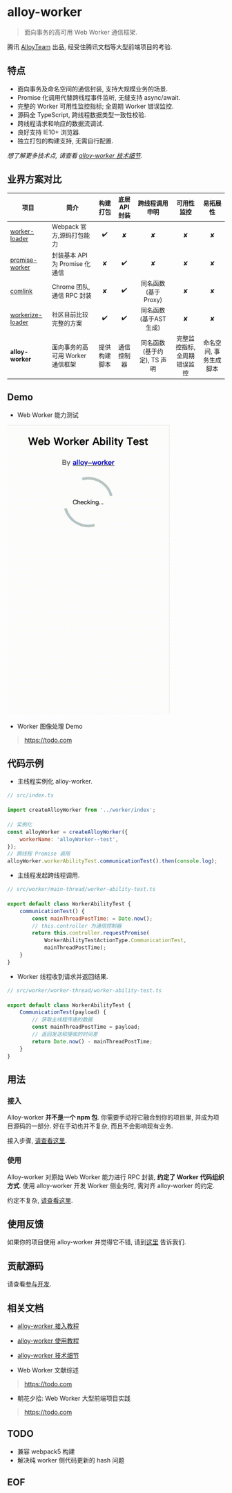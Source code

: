 # alloy-worker

> 面向事务的高可用 Web Worker 通信框架.

腾讯 [AlloyTeam](https://github.com/AlloyTeam) 出品, 经受住腾讯文档等大型前端项目的考验.

## 特点

* 面向事务及命名空间的通信封装, 支持大规模业务的场景.
* Promise 化调用代替跨线程事件监听, 无缝支持 async/await.
* 完整的 Worker 可用性监控指标; 全周期 Worker 错误监控.
* 源码全 TypeScript, 跨线程数据类型一致性校验.
* 跨线程请求和响应的数据流调试.
* 良好支持 IE10+ 浏览器.
* 独立打包的构建支持, 无需自行配置.

*想了解更多技术点, 请查看 [alloy-worker 技术细节][alloy-worker 技术细节].*

## 业界方案对比

| 项目 | 简介 | 构建打包 | 底层API封装 | 跨线程调用申明 | 可用性监控 | 易拓展性 |
| - | - | :-: | :-: | :-: | :-: | :-: |
| [worker-loader](https://github.com/webpack-contrib/worker-loader) | Webpack 官方,源码打包能力 | ✔️ | ✘ | ✘ | ✘ | ✘ |
| [promise-worker](https://github.com/nolanlawson/promise-worker) | 封装基本 API 为 Promise 化通信 | ✘ | ✔️ | ✘ | ✘ | ✘ |
| [comlink](https://github.com/GoogleChromeLabs/comlink) | Chrome 团队, 通信 RPC 封装 | ✘ | ✔️ | 同名函数(基于Proxy) | ✘ | ✘ |
| [workerize-loader](https://github.com/developit/workerize-loader) | 社区目前比较完整的方案 | ✔️ | ✔️ | 同名函数(基于AST生成) | ✘ | ✘ |
| **alloy-worker** | 面向事务的高可用 Worker 通信框架 | 提供构建脚本 | 通信️控制器 | 同名函数(基于约定), TS 声明 | 完整监控指标, 全周期错误监控 | 命名空间, 事务生成脚本 |

## Demo
* Web Worker 能力测试

![](./docs/img/worker-ability-test.gif)

* Worker 图像处理 Demo
> https://todo.com

## 代码示例

* 主线程实例化 alloy-worker.

```js
// src/index.ts

import createAlloyWorker from '../worker/index';

// 实例化
const alloyWorker = createAlloyWorker({
    workerName: 'alloyWorker--test',
});
// 跨线程 Promise 调用
alloyWorker.workerAbilityTest.communicationTest().then(console.log);
```

* 主线程发起跨线程调用.

```js
// src/worker/main-thread/worker-ability-test.ts

export default class WorkerAbilityTest {
    communicationTest() {
        const mainThreadPostTime: = Date.now();
        // this.controller 为通信控制器
        return this.controller.requestPromise(
            WorkerAbilityTestActionType.CommunicationTest,
            mainThreadPostTime);
    }
}
```

* Worker 线程收到请求并返回结果.

```js
// src/worker/worker-thread/worker-ability-test.ts

export default class WorkerAbilityTest {
    CommunicationTest(payload) {
        // 获取主线程传递的数据
        const mainThreadPostTime = payload;
        // 返回发送和接收的时间差
        return Date.now() - mainThreadPostTime;
    }
}
```

## 用法

### 接入

Alloy-worker **并不是一个 npm 包**. 你需要手动将它融合到你的项目里, 并成为项目源码的一部分. 好在手动也并不复杂, 而且不会影响现有业务.

接入步骤, [请查看这里][alloy-worker 接入教程].

### 使用

Alloy-worker 对原始 Web Worker 能力进行 RPC 封装, **约定了 Worker 代码组织方式**. 使用 alloy-worker 开发 Worker 侧业务时, 需对齐 alloy-worker 的约定.

约定不复杂, [请查看这里][alloy-worker 使用教程].

## 使用反馈

如果你的项目使用 alloy-worker 并觉得它不错, 请到[这里](https://github.com/AlloyTeam/alloy-worker/issues/1) 告诉我们.

## 贡献源码

请查看[参与开发](./CONTRIBUTING.md).

## 相关文档

[alloy-worker 接入教程]: ./docs/alloy-worker%20%E6%8E%A5%E5%85%A5%E6%95%99%E7%A8%8B.md
* [alloy-worker 接入教程][alloy-worker 接入教程]

[alloy-worker 使用教程]: ./docs/alloy-worker%20%E4%BD%BF%E7%94%A8%E6%95%99%E7%A8%8B.md
* [alloy-worker 使用教程][alloy-worker 使用教程]

[alloy-worker 技术细节]: ./docs/alloy-worker%20%E6%8A%80%E6%9C%AF%E7%BB%86%E8%8A%82.md
* [alloy-worker 技术细节][alloy-worker 技术细节]

* Web Worker 文献综述
> https://todo.com

* 朝花夕拾: Web Worker 大型前端项目实践
> https://todo.com

## TODO
* 兼容 webpack5 构建
* 解决纯 worker 侧代码更新的 hash 问题

## EOF
